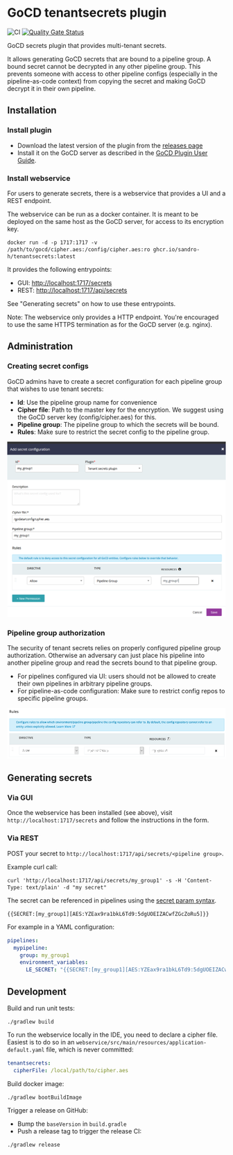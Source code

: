 # GoCD tenantsecrets plugin

![CI](https://github.com/sandro-h/tenantsecrets/workflows/CI/badge.svg)
[![Quality Gate Status](https://sonarcloud.io/api/project_badges/measure?project=sandro-h_tenantsecrets&metric=alert_status)](https://sonarcloud.io/dashboard?id=sandro-h_tenantsecrets)

GoCD secrets plugin that provides multi-tenant secrets.

It allows generating GoCD secrets that are bound to a pipeline group. A bound secret
cannot be decrypted in any other pipeline group. This prevents someone with access to
other pipeline configs (especially in the pipeline-as-code context) from copying the
secret and making GoCD decrypt it in their own pipeline.

## Installation

### Install plugin

* Download the latest version of the plugin from the [releases page](https://github.com/sandro-h/tenantsecrets/releases)
* Install it on the GoCD server as described in the [GoCD Plugin User Guide](https://docs.gocd.org/current/extension_points/plugin_user_guide.html).

### Install webservice

For users to generate secrets, there is a webservice that provides a UI and a REST endpoint.

The webservice can be run as a docker container. It is meant to be deployed on the same host as the GoCD server, for access to
its encryption key.

```shell
docker run -d -p 1717:1717 -v /path/to/gocd/cipher.aes:/config/cipher.aes:ro ghcr.io/sandro-h/tenantsecrets:latest
```

It provides the following entrypoints:

* GUI: <http://localhost:1717/secrets>
* REST: <http://localhost:1717/api/secrets>

See "Generating secrets" on how to use these entrypoints.

Note: The webservice only provides a HTTP endpoint. You're encouraged to use the same HTTPS termination as for the GoCD server (e.g. nginx).

## Administration

### Creating secret configs

GoCD admins have to create a secret configuration for each pipeline group that
wishes to use tenant secrets:

* **Id**: Use the pipeline group name for convenience
* **Cipher file**: Path to the master key for the encryption. We suggest using the GoCD server key (config/cipher.aes) for this.
* **Pipeline group**: The pipeline group to which the secrets will be bound.
* **Rules**: Make sure to restrict the secret config to the pipeline group.

![secret configuration](docs/secret_configuration.png)

### Pipeline group authorization

The security of tenant secrets relies on properly configured pipeline group authorization. Otherwise
an adversary can just place his pipeline into another pipeline group and read the secrets bound to that
pipeline group.

* For pipelines configured via UI: users should not be allowed to create their own pipelines in arbitrary pipeline groups.
* For pipeline-as-code configuration: Make sure to restrict config repos to specific pipeline groups.

![config repo configuration](docs/restrict_config_repo.png)

## Generating secrets

### Via GUI

Once the webservice has been installed (see above), visit `http://localhost:1717/secrets` and
follow the instructions in the form.

### Via REST

POST your secret to `http://localhost:1717/api/secrets/<pipeline group>`.

Example curl call:

```shell
curl 'http://localhost:1717/api/secrets/my_group1' -s -H 'Content-Type: text/plain' -d "my secret"
```

The secret can be referenced in pipelines using the [secret param syntax](https://docs.gocd.org/current/configuration/secrets_management.html#step-4---define-secret-params).

```text
{{SECRET:[my_group1][AES:YZEax9ra1bkL6Td9:5dgUOEIZACwfZGcZoRu5]}}
```

For example in a YAML configuration:

```yaml
pipelines:
  mypipeline:
    group: my_group1
    environment_variables:
      LE_SECRET: "{{SECRET:[my_group1][AES:YZEax9ra1bkL6Td9:5dgUOEIZACwfZGcZoRu5]}}"
```

## Development

Build and run unit tests:

```shell
./gradlew build
```

To run the webservice locally in the IDE, you need to declare a cipher file. Easiest is to do so
in an `webservice/src/main/resources/application-default.yaml` file, which is never committed:

```yaml
tenantsecrets:
  cipherFile: /local/path/to/cipher.aes
```

Build docker image:

```shell
./gradlew bootBuildImage
```

Trigger a release on GitHub:

* Bump the `baseVersion` in `build.gradle`
* Push a release tag to trigger the release CI:

```shell
./gradlew release
```
